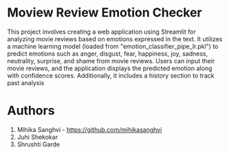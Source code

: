 # Moview Review Emotion Checker
This project involves creating a web application using Streamlit for analyzing movie reviews based on emotions expressed in the text. 
It utilizes a machine learning model (loaded from "emotion_classifier_pipe_lr.pkl") to predict emotions such as anger, disgust, fear, happiness, joy, sadness, neutrality, surprise, and shame from movie reviews. 
Users can input their movie reviews, and the application displays the predicted emotion along with confidence scores. 
Additionally, it includes a history section to track past analysis 

# Authors
1) Mihika Sanghvi - https://github.com/mihikasanghvi
2) Juhi Shekokar
3) Shrushti Garde
